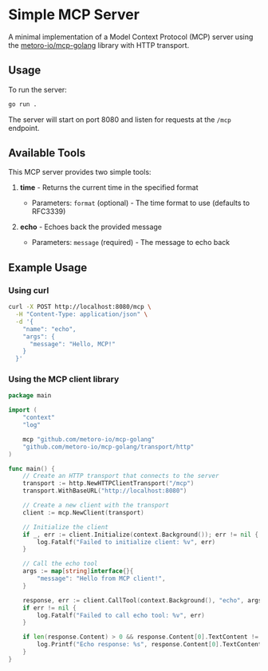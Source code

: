 # Simple MCP Server

A minimal implementation of a Model Context Protocol (MCP) server using the [metoro-io/mcp-golang](https://github.com/metoro-io/mcp-golang) library with HTTP transport.

## Usage

To run the server:

```bash
go run .
```

The server will start on port 8080 and listen for requests at the `/mcp` endpoint.

## Available Tools

This MCP server provides two simple tools:

1. **time** - Returns the current time in the specified format
   - Parameters: `format` (optional) - The time format to use (defaults to RFC3339)

2. **echo** - Echoes back the provided message
   - Parameters: `message` (required) - The message to echo back

## Example Usage

### Using curl

```bash
curl -X POST http://localhost:8080/mcp \
  -H "Content-Type: application/json" \
  -d '{
    "name": "echo",
    "args": {
      "message": "Hello, MCP!"
    }
  }'
```

### Using the MCP client library

```go
package main

import (
	"context"
	"log"

	mcp "github.com/metoro-io/mcp-golang"
	"github.com/metoro-io/mcp-golang/transport/http"
)

func main() {
	// Create an HTTP transport that connects to the server
	transport := http.NewHTTPClientTransport("/mcp")
	transport.WithBaseURL("http://localhost:8080")

	// Create a new client with the transport
	client := mcp.NewClient(transport)

	// Initialize the client
	if _, err := client.Initialize(context.Background()); err != nil {
		log.Fatalf("Failed to initialize client: %v", err)
	}

	// Call the echo tool
	args := map[string]interface{}{
		"message": "Hello from MCP client!",
	}

	response, err := client.CallTool(context.Background(), "echo", args)
	if err != nil {
		log.Fatalf("Failed to call echo tool: %v", err)
	}

	if len(response.Content) > 0 && response.Content[0].TextContent != nil {
		log.Printf("Echo response: %s", response.Content[0].TextContent.Text)
	}
}
```